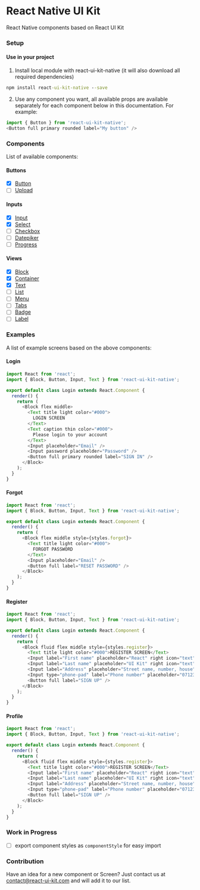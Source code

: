 # React Native UI Kit
React Native components based on React UI Kit

### **Setup**
#### Use in your project
1. Install local module with react-ui-kit-native (it will also download all required dependencies)
```cmd
npm install react-ui-kit-native --save
```
2. Use any component you want, all available props are available separately for each component below in this documentation. For example:
```javascript
import { Button } from 'react-ui-kit-native';
<Button full primary rounded label="My button" />
```

### Components
List of available components:
#### Buttons
  - [x] [Button](?id=Button)
  - [ ] [Upload](?id=Upload)
#### Inputs
  - [x] [Input](?id=Input)
  - [x] [Select](?id=Select)
  - [ ] [Checkbox](?id=Checkbox)
  - [ ] [Datepiker](?id=Datepiker)
  - [ ] [Progress](?id=Progress)
#### Views
  - [x] [Block](?=id=Block)
  - [x] [Container](?=id=Container)
  - [x] [Text](?=id=Text)
  - [ ] [List](?=id=List)
  - [ ] [Menu](?=id=Menu)
  - [ ] [Tabs](?=id=Tabs)
  - [ ] [Badge](?=id=Badge)
  - [ ] [Label](?=id=Label)

### Examples
A list of example screens based on the above components:
#### Login
```javascript
import React from 'react';
import { Block, Button, Input, Text } from 'react-ui-kit-native';

export default class Login extends React.Component {
  render() {
    return (
      <Block flex middle>
        <Text title light color="#000">
          LOGIN SCREEN
        </Text>
        <Text caption thin color="#000">
          Please login to your account
        </Text>
        <Input placeholder="Email" />
        <Input password placeholder="Password" />
        <Button full primary rounded label="SIGN IN" />
      </Block>
    );
  }
}
```

#### Forgot
```javascript
import React from 'react';
import { Block, Button, Input, Text } from 'react-ui-kit-native';

export default class Login extends React.Component {
  render() {
    return (
      <Block flex middle style={styles.forgot}>
        <Text title light color="#000">
          FORGOT PASSWORD
        </Text>
        <Input placeholder="Email" />
        <Button full label="RESET PASSWORD" />
      </Block>
    );
  }
}
```

#### Register
```javascript
import React from 'react';
import { Block, Button, Input, Text } from 'react-ui-kit-native';

export default class Login extends React.Component {
  render() {
    return (
      <Block fluid flex middle style={styles.register}>
        <Text title light color="#000">REGISTER SCREEN</Text>
        <Input label="First name" placeholder="React" right icon="text" family="Entypo" />
        <Input label="Last name" placeholder="UI Kit" right icon="text" family="Entypo"  />
        <Input label="Address" placeholder="Street name, number, house" right icon="location-pin" family="Entypo" />
        <Input type="phone-pad" label="Phone number" placeholder="0712345678" right icon="phone" family="Entypo" />
        <Button full label="SIGN UP" />
      </Block>
    );
  }
}
```

#### Profile
```javascript
import React from 'react';
import { Block, Button, Input, Text } from 'react-ui-kit-native';

export default class Login extends React.Component {
  render() {
    return (
      <Block fluid flex middle style={styles.register}>
        <Text title light color="#000">REGISTER SCREEN</Text>
        <Input label="First name" placeholder="React" right icon="text" family="Entypo" />
        <Input label="Last name" placeholder="UI Kit" right icon="text" family="Entypo"  />
        <Input label="Address" placeholder="Street name, number, house" right icon="location-pin" family="Entypo" />
        <Input type="phone-pad" label="Phone number" placeholder="0712345678" right icon="phone" family="Entypo" />
        <Button full label="SIGN UP" />
      </Block>
    );
  }
}
```

### Work in Progress
- [ ] export component styles as `componentStyle` for easy import

### Contribution
Have an idea for a new component or Screen? Just contact us at contact@react-ui-kit.com and will add it to our list.
